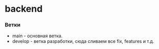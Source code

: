 # backend

### Ветки
- main - основная ветка.
- develop - ветка разработки, сюда сливаем все fix, features и т.д.
